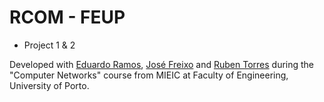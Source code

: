 # RCOM - FEUP
* Project 1 & 2 

Developed with [Eduardo Ramos](https://github.com/edramos-97), [José Freixo](https://github.com/JoseFreixo) and [Ruben Torres](https://github.com/rjstorres) during the "Computer Networks" course from MIEIC at Faculty of Engineering, University of Porto.

